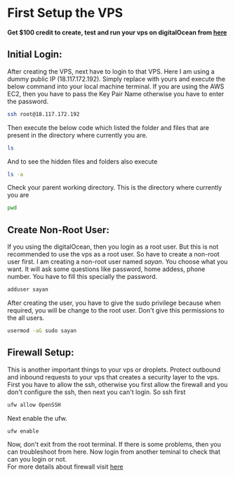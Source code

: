 # First Setup the VPS
**Get $100 credit to create, test and run your vps on digitalOcean from [here](https://m.do.co/c/dbeec3f48f6f)**
## Initial Login:
After creating the VPS, next have to login to that VPS. Here I am using a dummy public IP (18.117.172.192). Simply replace with yours and execute the below command into your local machine terminal. If you are using the AWS EC2, then you have to pass the Key Pair Name otherwise you have to enter the password.
```bash
ssh root@18.117.172.192
```
Then execute the below code which listed the folder and files that are present in the directory where currently you are.
```bash
ls
```
And to see the hidden files and folders also execute
```bash
ls -a
```
Check your parent working directory. This is the directory where currently you are
```bash
pwd
```
## Create Non-Root User:
If you using the digitalOcean, then you login as a root user. But this is not recommended to use the vps as a root user. So have to create a non-root user first. I am creating a non-root user named *sayan*. You choose what you want. It will ask some questions like password, home addess, phone number. You have to fill this specially the password.
```bash
adduser sayan
```
After creating the user, you have to give the sudo privilege because when required, you will be change to the root user. Don't give this permissions to the all users.
```bash
usermod -aG sudo sayan
```

## Firewall Setup:
This is another important things to your vps or droplets. Protect outbound and inbound requests to your vps that creates a security layer to the vps. First you have to allow the ssh, otherwise you first allow the firewall and you don't configure the ssh, then next you can't login. So ssh first
```bash
ufw allow OpenSSH 
```
Next enable the ufw.
```bash
ufw enable
```
Now, don't exit from the root terminal. If there is some problems, then you can troubleshoot from here. Now login from another teminal to check that can you login or not.</br>
For more details about firewall visit [here](https://www.digitalocean.com/community/tutorials/how-to-set-up-a-firewall-with-ufw-on-ubuntu-20-04)
